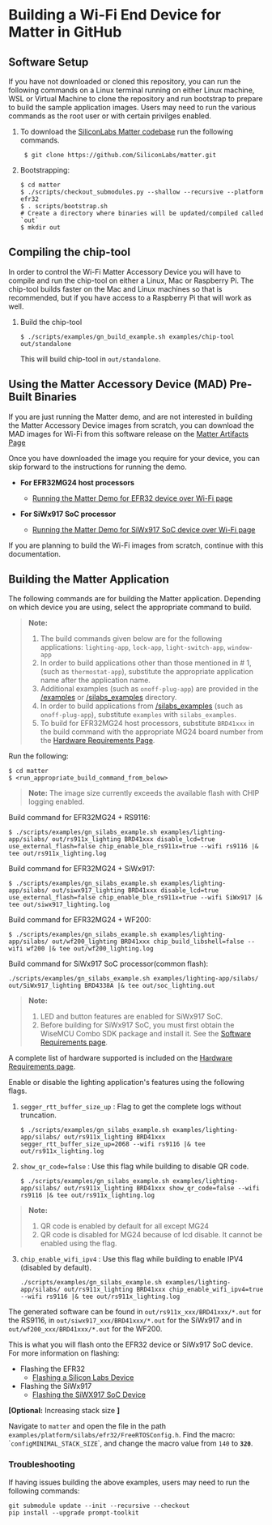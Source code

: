 # Building a Wi-Fi End Device for Matter in GitHub

## Software Setup

If you have not downloaded or cloned this repository, you can run the following
commands on a Linux terminal running on either Linux machine, WSL or Virtual
Machine to clone the repository and run bootstrap to prepare to build the sample
application images. Users may need to run the various commands as the root user or with certain privilges enabled.

1. To download the
   [SiliconLabs Matter codebase](https://github.com/SiliconLabs/matter.git) run
   the following commands.

    ```shell
     $ git clone https://github.com/SiliconLabs/matter.git
    ```

2. Bootstrapping:

    ```shell
    $ cd matter
    $ ./scripts/checkout_submodules.py --shallow --recursive --platform efr32
    $ . scripts/bootstrap.sh
    # Create a directory where binaries will be updated/compiled called `out`
    $ mkdir out
    ```

## Compiling the chip-tool

In order to control the Wi-Fi Matter Accessory Device you will have to compile
and run the chip-tool on either a Linux, Mac or Raspberry Pi. The chip-tool builds
faster on the Mac and Linux machines so that is recommended, but if you have
access to a Raspberry Pi that will work as well.

1. Build the chip-tool

    ```shell
    $ ./scripts/examples/gn_build_example.sh examples/chip-tool out/standalone
    ```

    This will build chip-tool in `out/standalone`.

## Using the Matter Accessory Device (MAD) Pre-Built Binaries

If you are just running the Matter demo, and are not interested in building the
Matter Accessory Device images from scratch, you can download the MAD images for
Wi-Fi from this software release on the
[Matter Artifacts Page](../general/ARTIFACTS.md)

Once you have downloaded the image you require for your device, you can skip
forward to the instructions for running the demo.

  - **For EFR32MG24 host processors**

    - [Running the Matter Demo for EFR32 device over Wi-Fi page](./RUN_DEMO.md)

  - **For SiWx917 SoC processor**

    - [Running the Matter Demo for SiWx917 SoC device over Wi-Fi page](./RUN_DEMO_SiWx917_SoC.md)

If you are planning to build the Wi-Fi images from scratch, 
continue with this documentation.

## Building the Matter Application

The following commands are for building the Matter application. Depending on which device
you are using, select the appropriate command to build.

>    **Note:**
>    1. The build commands given below are for the following applications: `lighting-app`, `lock-app`, `light-switch-app`, `window-app`
>    2. In order to build applications other than those mentioned in # 1, (such as `thermostat-app`), substitute the appropriate application name after the application name.
>    3. Additional examples (such as `onoff-plug-app`) are provided in the [/examples](https://github.com/SiliconLabs/matter/blob/latest/examples/) or [/silabs_examples](https://github.com/SiliconLabs/matter/blob/latest/silabs_examples/) directory.
>    4. In order to build applications from [/silabs_examples](https://github.com/SiliconLabs/matter/blob/latest/silabs_examples/) (such as `onoff-plug-app`), substitute `examples` with `silabs_examples`.
>    5. To build for EFR32MG24 host processors, substitute `BRD41xxx` in the build command with the appropriate MG24 board number
from the [Hardware Requirements Page](../general/HARDWARE_REQUIREMENTS.md).

Run the following:

```shell
$ cd matter
$ <run_appropriate_build_command_from_below>
```

> **Note:** The image size currently exceeds the available flash with CHIP logging enabled.

Build command for EFR32MG24 + RS9116:

```shell
$ ./scripts/examples/gn_silabs_example.sh examples/lighting-app/silabs/ out/rs911x_lighting BRD41xxx disable_lcd=true use_external_flash=false chip_enable_ble_rs911x=true --wifi rs9116 |& tee out/rs911x_lighting.log
```

Build command for EFR32MG24 + SiWx917:

```shell
$ ./scripts/examples/gn_silabs_example.sh examples/lighting-app/silabs/ out/siwx917_lighting BRD41xxx disable_lcd=true use_external_flash=false chip_enable_ble_rs911x=true --wifi SiWx917 |& tee out/siwx917_lighting.log
```

Build command for EFR32MG24 + WF200:

```shell
$ ./scripts/examples/gn_silabs_example.sh examples/lighting-app/silabs/ out/wf200_lighting BRD41xxx chip_build_libshell=false --wifi wf200 |& tee out/wf200_lighting.log
```

Build command for SiWx917 SoC processor(common flash):

```shell
./scripts/examples/gn_silabs_example.sh examples/lighting-app/silabs/ out/SiWx917_lighting BRD4338A |& tee out/soc_lighting.out
```

>    **Note:**
>    1. LED and button features are enabled for SiWx917 SoC.
>    2. Before building for SiWx917 SoC, you must first obtain the WiseMCU Combo SDK package and install it. See the [Software Requirements page](../general/SOFTWARE_REQUIREMENTS.md).

A complete list of hardware supported is included on the [Hardware Requirements page](../general/HARDWARE_REQUIREMENTS.md).

Enable or disable the lighting application's features using the following flags.

1.  `segger_rtt_buffer_size_up` : Flag to get the complete logs without truncation.

    ```shell
    $ ./scripts/examples/gn_silabs_example.sh examples/lighting-app/silabs/ out/rs911x_lighting BRD41xxx segger_rtt_buffer_size_up=2068 --wifi rs9116 |& tee out/rs911x_lighting.log
    ```
2.  `show_qr_code=false` : Use this flag while building to disable QR code.

    ```shell
    $ ./scripts/examples/gn_silabs_example.sh examples/lighting-app/silabs/ out/rs911x_lighting BRD41xxx show_qr_code=false --wifi rs9116 |& tee out/rs911x_lighting.log
    ```
>    **Note:**
>    1. QR code is enabled by default for all except MG24
>    2. QR code is disabled for MG24 because of lcd disable. It cannot be enabled using the flag.

3. `chip_enable_wifi_ipv4` : Use this flag while building to enable IPV4 (disabled by default).

    ```shell
    ./scripts/examples/gn_silabs_example.sh examples/lighting-app/silabs/ out/rs911x_lighting BRD41xxx chip_enable_wifi_ipv4=true --wifi rs9116 |& tee out/rs911x_lighting.log
    ```

The generated software can be found in
`out/rs911x_xxx/BRD41xxx/*.out` for the RS9116, in `out/siwx917_xxx/BRD41xxx/*.out`  for the
SiWx917 and in `out/wf200_xxx/BRD41xxx/*.out` for the WF200.

This is what you will flash onto the EFR32 device or SiWx917 SoC device. For more information on flashing:

- Flashing the EFR32
  - [Flashing a Silicon Labs Device](../general/FLASH_SILABS_DEVICE.md)
- Flashing the SiWx917
  - [Flashing the SiWX917 SoC Device](../general/FLASH_SILABS_SiWx917_SOC_DEVICE.md)

**[Optional:** Increasing stack size **]** 

Navigate to
`matter` and open the file in the path
`examples/platform/silabs/efr32/FreeRTOSConfig.h`. Find the macro:
\``configMINIMAL_STACK_SIZE`\`, and change the macro value from `140` to
 **`320`**.

 ### Troubleshooting

If having issues building the above examples, users may need to run the following commands:

    git submodule update --init --recursive --checkout
    pip install --upgrade prompt-toolkit
